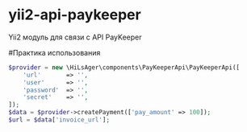 # yii2-api-paykeeper
Yii2 модуль для связи с API PayKeeper

#Практика использования
```php
$provider = new \HiLsAger\components\PayKeeperApi\PayKeeperApi([
    'url'       => '',
    'user'      => '',
    'password'  => '',
    'secret'    => '',
]);
$data = $provider->createPayment(['pay_amount' => 100]);
$url = $data['invoice_url'];
```
